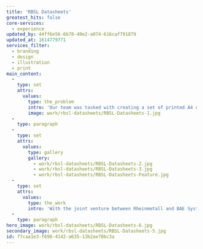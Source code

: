 ```yaml
---
title: 'RBSL Datasheets'
greatest_hits: false
core-services:
  - experience
updated_by: 44ff6e56-6b78-49e2-a074-616caf791879
updated_at: 1614779771
services_filter:
  - branding
  - design
  - illustration
  - print
main_content:
  -
    type: set
    attrs:
      values:
        type: the_problem
        intro: 'Our team was tasked with creating a set of printed A4 datasheets showcasing RBSL’s range of impressive vehicles.'
        image: work/rbsl-datasheets/RBSL-Datasheets-1.jpg
  -
    type: paragraph
  -
    type: set
    attrs:
      values:
        type: gallery
        gallery:
          - work/rbsl-datasheets/RBSL-Datasheets-2.jpg
          - work/rbsl-datasheets/RBSL-Datasheets-3.jpg
          - work/rbsl-datasheets/RBSL-Datasheets-Feature.jpg
  -
    type: set
    attrs:
      values:
        type: the_work
        intro: 'With the joint venture between Rheinmetall and BAE Systems Land in its infancy, our task was to produce refreshed outcomes which incorporated the newly-formed company’s branding. Combining photography with bespoke illustrations, infographics and tables, this time-conscious project was met with glowing feedback. '
  -
    type: paragraph
hero_image: work/rbsl-datasheets/RBSL-Datasheets-6.jpg
secondary_image: work/rbsl-datasheets/RBSL-Datasheets-5.jpg
id: f7caa1e3-f698-4142-a635-13b2ae78bc3a
---
```

